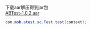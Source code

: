 下载aar解压得到jar包  
[ABTest-1.0.2.aar](https://dl.bintray.com/belen1216/maven/com/belen1216/ABTest/1.0.2/ABTest-1.0.2.aar)
``` java
com.mob.atest.sc.Test.test(context);
```



